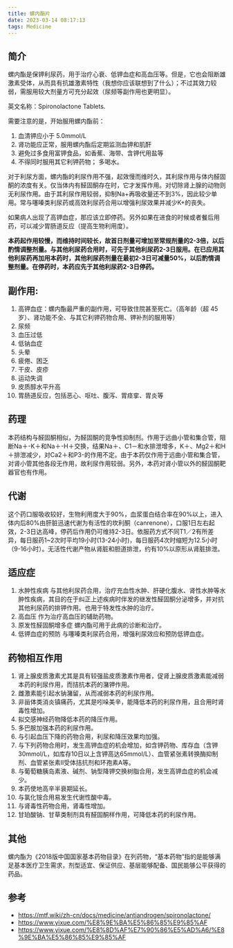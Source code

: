 ```yaml
---
title: 螺内酯片
date: 2023-03-14 08:17:13
tags: Medicine
---
```


## 简介
螺内酯是保钾利尿药，用于治疗心衰、低钾血症和高血压等。但是，它也会阻断雄激素受体，从而具有抗雄激素特性（我想你应该联想到了什么）；不过其效力较弱，需服用较大剂量方可充分起效（尿频等副作用也更明显）。

英文名称：Spironolactone Tablets.

需要注意的是，开始服用螺内酯前：
1. 血清钾应小于 5.0mmol/L
2. 肾功能应正常，服用螺内酯后定期监测血钾和肌酐
3. 避免过多食用富钾食品，如香蕉、海带、含钾代用盐等
4. 不得同时服用其它利钾药物； 多喝水。

对于利尿方面，螺内酯的利尿作用不强，起效慢而维时久，其利尿作用与体内醛固酮的浓度有关。仅当体内有醛固酮存在时，它才发挥作用。对切除肾上腺的动物则无利尿作用。由于其利尿作用较弱，抑制Na+再吸收量还不到3%，因此较少单用。常与噻嗪类利尿药或高效利尿药合用以增强利尿效果并减少K+的丧失。 

如果病人出现了高钾血症，那应该立即停药。另外如果在进食的时候或者餐后用药，可以减少胃肠道反应（提高生物利用度）。

__本药起作用较慢，而维持时间较长，故首日剂量可增加至常规剂量的2-3倍，以后酌情调整剂量。与其他利尿药合用时，可先于其他利尿药2-3日服用。在已应用其他利尿药再加用本药时，其他利尿药剂量在最初2-3日可减量50%，以后酌情调整剂量。在停药时，本药应先于其他利尿药2-3日停药。__

## 副作用:
1. 高钾血症：螺内酯最严重的副作用，可导致住院甚至死亡。（高年龄（超 45 岁）、肾功能不全、与其它利钾药物合用、钾补剂的服用等）
2. 尿频
3. 血压过低
4. 低钠血症
5. 头晕
6. 疲倦、困乏
7. 干皮、皮疹
8. 运动失调
9. 皮质醇水平升高
10. 胃肠道反应，包括恶心、呕吐、腹泻、胃痉挛、胃炎等

## 药理
本药结构与醛固酮相似，为醛固酮的竞争性抑制剂。作用于远曲小管和集合管，阻断Na＋-K＋和Na＋-H＋交换，结果Na＋、C1－和水排泄增多，K＋、Mg2＋和H＋排泄减少，对Ca2＋和P3-的作用不定。由于本药仅作用于远曲小管和集合管，对肾小管其他各段无作用，故利尿作用较弱。另外，本药对肾小管以外的醛固酮靶器官也有作用。

## 代谢
这个药口服吸收较好，生物利用度大于90%，血浆蛋白结合率在90%以上，进入体内后80%由肝脏迅速代谢为有活性的坎利酮（canrenone），口服1日左右起效，2-3日达高峰，停药后作用仍可维持2-3日。依服药方式不同T1／2有所差异，每日服药1~2次时平均19小时(13-24小时)，每日服药4次时缩短为12.5小时（9-16小时）。无活性代谢产物从肾脏和胆道排泄，约有10%以原形从肾脏排泄。　　 

## 适应症
1. 水肿性疾病 与其他利尿药合用，治疗充血性水肿、肝硬化腹水、肾性水肿等水肿性疾病，其目的在于纠正上述疾病时伴发的继发性醛固酮分泌增多，并对抗其他利尿药的排钾作用。也用于特发性水肿的治疗。
2. 高血压 作为治疗高血压的辅助药物。
3. 原发性醛固酮增多症 螺内酯可用于此病的诊断和治疗。
4. 低钾血症的预防 与噻嗪类利尿药合用，增强利尿效应和预防低钾血症。　　 

## 药物相互作用
1. 肾上腺皮质激素尤其是具有较强盐皮质激素作用者，促肾上腺皮质激素能减弱本药的利尿作用，而拮抗本药的潴钾作用。
2. 雌激素能引起水钠潴留，从而减弱本药的利尿作用。
3. 非甾体类消炎镇痛药，尤其是吲哚美辛，能降低本药的利尿作用，且合用时肾毒性增加。
4. 拟交感神经药物降低本药的降压作用。
5. 多巴胺加强本药的利尿作用。
6. 与引起血压下降的药物合用，利尿和降压效果均加强。
7. 与下列药物合用时，发生高钾血症的机会增加，如含钾药物、库存血（含钾30mmol/L，如库存10日以上含钾高达65mmol/L）、血管紧张素转换酶抑制剂、血管紧张素Ⅱ受体拮抗剂和环孢素A等。
8. 与葡萄糖胰岛素液、碱剂、钠型降钾交换树脂合用，发生高钾血症的机会减少。
9. 本药使地高辛半衰期延长。
10. 与氯化铵合用易发生代谢性酸中毒。
11. 与肾毒性药物合用，肾毒性增加。
12. 甘珀酸钠、甘草类制剂具有醛固酮样作用，可降低本药的利尿作用。 

## 其他
螺内酯为《2018版中国国家基本药物目录》在列药物，“基本药物”指的是能够满足基本医疗卫生需求，剂型适宜、保证供应、基层能够配备、国民能够公平获得的药品。

## 参考
- https://mtf.wiki/zh-cn/docs/medicine/antiandrogen/spironolactone/
- https://www.yixue.com/%E8%9E%BA%E5%86%85%E9%85%AF
- https://www.yixue.com/%E8%8D%AF%E7%90%86%E5%AD%A6/%E8%9E%BA%E5%86%85%E9%85%AF